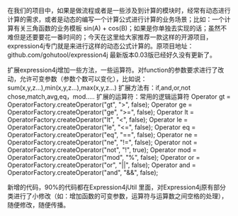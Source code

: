 在我们的项目中，如果是做流程或者是一些涉及到计算的模块时，经常有动态进行计算的需求，或者是动态的编写一个计算公式进行计算的业务场景；比如：一个计算有关三角函数的业务模板 sin(A) + cos(B)；如果是你单独去实现的话；虽然不难但是还要要花一番时间的；今天在这里给大家推荐一款这样的开源项目，expression4j专门就是来进行这样的动态公式计算的。原项目地址：github.com/gohutool/expression4j   最新版本0.03版已经好久没有更新了。

扩展expression4j增加一些方法，一些运算符。对function的参数要求进行了改动，允许可变参数（参数个数可以变化），比如说：sum(x,y,z...),min(x,y,z...),max(x,y,z...)
扩展方法有：if,and,or,not chose,match,avg,eq，mod.....
扩展的运算符：常用的逻辑运算符
 Operator gt = OperatorFactory.createOperator("gt", ">", false);
Operator ge = OperatorFactory.createOperator("ge", ">=", false);
Operator lt = OperatorFactory.createOperator("lt", "<", false);
Operator le = OperatorFactory.createOperator("le", "<=", false);
Operator eq = OperatorFactory.createOperator("eq", "==", false);
Operator ne = OperatorFactory.createOperator("ne", "!=", false);
Operator not = OperatorFactory.createOperator("not", "!", true);
Operator mod = OperatorFactory.createOperator("mod", "%", false);
Operator or = OperatorFactory.createOperator("or", "||", false);
Operator and = OperatorFactory.createOperator("and", "&&", false);

新增的代码，90%的代码都在Expression4jUtil 里面，对Expression4j原有部分类进行了小修改（如：增加函数的可变参数，运算符与运算数之间空格的处理），随便修改，随便传播。

